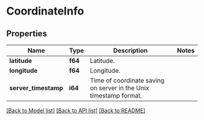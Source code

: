 # CoordinateInfo

## Properties

Name | Type | Description | Notes
------------ | ------------- | ------------- | -------------
**latitude** | **f64** | Latitude. | 
**longitude** | **f64** | Longitude. | 
**server_timestamp** | **i64** | Time of coordinate saving on server in the Unix timestamp format. | 

[[Back to Model list]](../README.md#documentation-for-models) [[Back to API list]](../README.md#documentation-for-api-endpoints) [[Back to README]](../README.md)


